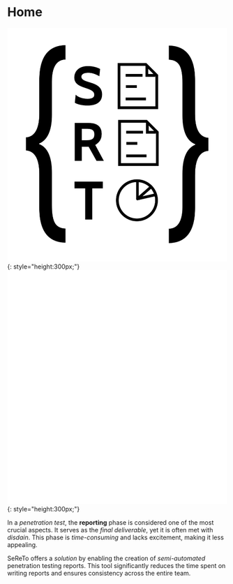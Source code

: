 # Home

![SeReTo logo](assets/logo/sereto_block_black.svg#only-light){: style="height:300px;"}
![SeReTo logo](assets/logo/sereto_block_white.svg#only-dark){: style="height:300px;"}

In a *penetration test*, the **reporting** phase is considered one of the most crucial aspects. It serves as the *final deliverable*, yet it is often met with *disdain*. This phase is *time-consuming* and lacks excitement, making it less appealing.

SeReTo offers a *solution* by enabling the creation of *semi-automated* penetration testing reports. This tool significantly reduces the time spent on writing reports and ensures consistency across the entire team.


<!-- TODO: screenshots / examples -->
